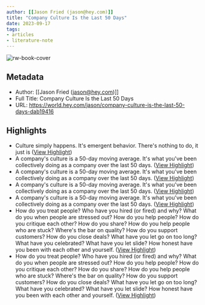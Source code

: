 ```yaml
---
author: [[Jason Fried (jason@hey.com)]]
title: "Company Culture Is the Last 50 Days"
date: 2023-09-17
tags: 
- articles
- literature-note
---
```

![rw-book-cover](https://world.hey.com/jason/avatar-20200630203149000000-2745081)

## Metadata
- Author: [[Jason Fried (jason@hey.com)]]
- Full Title: Company Culture Is the Last 50 Days
- URL: https://world.hey.com/jason/company-culture-is-the-last-50-days-dab19416

## Highlights
- Culture simply happens. It's emergent behavior. There's nothing to do, it just is ([View Highlight](https://read.readwise.io/read/01ha87g38h9ypb713j7nk41wsa))
- A company's culture is a 50-day moving average. It's what you've been collectively doing as a company over the last 50 days. ([View Highlight](https://read.readwise.io/read/01ha87gdxaw0qaqxf7gkbtjt7d))
- A company's culture is a 50-day moving average. It's what you've been collectively doing as a company over the last 50 days. ([View Highlight](https://read.readwise.io/read/01ha87ghggqzrrn7xqyxd6sw9t))
- A company's culture is a 50-day moving average. It's what you've been collectively doing as a company over the last 50 days. ([View Highlight](https://read.readwise.io/read/01ha87gmntemxfv7gh40gz2qr4))
- A company's culture is a 50-day moving average. It's what you've been collectively doing as a company over the last 50 days. ([View Highlight](https://read.readwise.io/read/01ha87gp140bdjb5w4djwgxynz))
- How do you treat people? Who have you hired (or fired) and why? What do you when people are stressed out? How do you help people? How do you critique each other? How do you share? How do you help people who are stuck? Where's the bar on quality? How do you support customers? How do you close deals? What have you let go on too long? What have you celebrated? What have you let slide? How honest have you been with each other and yourself. ([View Highlight](https://read.readwise.io/read/01ha87h4dksng42y50vpjt87av))
- How do you treat people? Who have you hired (or fired) and why? What do you when people are stressed out? How do you help people? How do you critique each other? How do you share? How do you help people who are stuck? Where's the bar on quality? How do you support customers? How do you close deals? What have you let go on too long? What have you celebrated? What have you let slide? How honest have you been with each other and yourself. ([View Highlight](https://read.readwise.io/read/01ha87h4fxrjkbwkhp5t5sc237))
